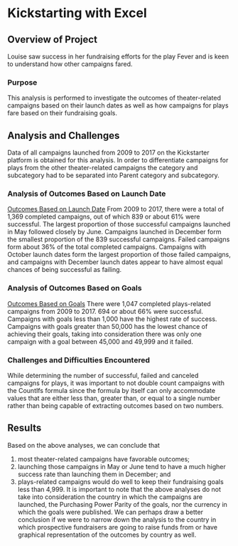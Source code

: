 # Kickstarting with Excel
## Overview of Project
Louise saw success in her fundraising efforts for the play Fever and is keen to understand how other campaigns fared.
### Purpose
This analysis is performed to investigate the outcomes of theater-related campaigns based on their launch dates as well as how campaigns for plays fare based on their fundraising goals.
## Analysis and Challenges
Data of all campaigns launched from 2009 to 2017 on the Kickstarter platform is obtained for this analysis. In order to differentiate campaigns for plays from the other theater-related campaigns the category and subcategory had to be separated into Parent category and subcategory.
### Analysis of Outcomes Based on Launch Date
[Outcomes Based on Launch Date]( https://github.com/hwaijiinlee/kickstarter-analysis/blob/main/Resources/Theater_Outcomes_vs_Launch.png)
From 2009 to 2017, there were a total of 1,369 completed campaigns, out of which 839 or about 61% were successful. The largest proportion of those successful campaigns launched in May followed closely by June. Campaigns launched in December form the smallest proportion of the 839 successful campaigns. 
Failed campaigns form about 36% of the total completed campaigns. Campaigns with October launch dates form the largest proportion of those failed campaigns, and campaigns with December launch dates appear to have almost equal chances of being successful as failing.
### Analysis of Outcomes Based on Goals
[Outcomes Based on Goals]( https://github.com/hwaijiinlee/kickstarter-analysis/blob/main/Resources/Outcomes_vs_Goals.png)
There were 1,047 completed plays-related campaigns from 2009 to 2017. 694 or about 66% were successful. Campaigns with goals less than 1,000 have the highest rate of success. Campaigns with goals greater than 50,000 has the lowest chance of achieving their goals, taking into consideration there was only one campaign with a goal between 45,000 and 49,999 and it failed.
### Challenges and Difficulties Encountered
While determining the number of successful, failed and canceled campaigns for plays, it was important to not double count campaigns with the CountIfs formula since the formula by itself can only accommodate values that are either less than, greater than, or equal to a single number rather than being capable of extracting outcomes based on two numbers.
## Results
Based on the above analyses, we can conclude that 
1)	most theater-related campaigns have favorable outcomes; 
2)	launching those campaigns in May or June tend to have a much higher success rate than launching them in December; and
3)	plays-related campaigns would do well to keep their fundraising goals less than 4,999.
It is important to note that the above analyses do not take into consideration the country in which the campaigns are launched, the Purchasing Power Parity of the goals, nor the currency in which the goals were published. We can perhaps draw a better conclusion if we were to narrow down the analysis to the country in which prospective fundraisers are going to raise funds from or have graphical representation of the outcomes by country as well.
